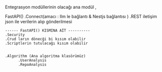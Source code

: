 Entegrasyon modüllerinin olacağı ana modül , 

   FastAPI()
    .Connect(amacı : llm le bağlantı & Nestjs bağlantısı )
    .REST iletişim json ile verilerin alıp gönderilmesi
    
    ------ FastAPI() KISMINA AİT ----------
    .Security
    .Crud ların dönecği bi kısım olabilir
    .Scriptlerin tutulacağı kısım olabilir


    .Algorithm (Ana algoritma klasörümüz)
          .UserAnalysis
          .RepoAnalysis
          



          